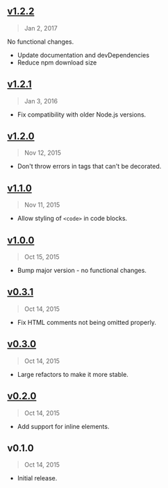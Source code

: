 ## [v1.2.2]
> Jan  2, 2017

No functional changes.

- Update documentation and devDependencies
- Reduce npm download size

## [v1.2.1]
> Jan  3, 2016

- Fix compatibility with older Node.js versions.

## [v1.2.0]
> Nov 12, 2015

- Don't throw errors in tags that can't be decorated.

## [v1.1.0]
> Nov 11, 2015

- Allow styling of `<code>` in code blocks.

## [v1.0.0]
> Oct 15, 2015

- Bump major version - no functional changes.

## [v0.3.1]
> Oct 14, 2015

- Fix HTML comments not being omitted properly.

## [v0.3.0]
> Oct 14, 2015

- Large refactors to make it more stable.

## [v0.2.0]
> Oct 14, 2015

-  Add support for inline elements.

## v0.1.0
> Oct 14, 2015

- Initial release.

[v0.2.0]: https://github.com/rstacruz/markdown-it-decorate/compare/v0.1.0...v0.2.0
[v0.3.0]: https://github.com/rstacruz/markdown-it-decorate/compare/v0.2.0...v0.3.0
[v0.3.1]: https://github.com/rstacruz/markdown-it-decorate/compare/v0.3.0...v0.3.1
[v1.0.0]: https://github.com/rstacruz/markdown-it-decorate/compare/v0.3.1...v1.0.0
[v1.1.0]: https://github.com/rstacruz/markdown-it-decorate/compare/v1.0.0...v1.1.0
[v1.2.0]: https://github.com/rstacruz/markdown-it-decorate/compare/v1.1.0...v1.2.0
[v1.2.1]: https://github.com/rstacruz/markdown-it-decorate/compare/v1.2.0...v1.2.1
[v1.2.2]: https://github.com/rstacruz/markdown-it-decorate/compare/v1.2.1...v1.2.2